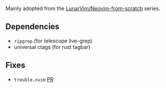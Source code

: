 Mainly adopted from the [LunarVim/Neovim-from-scratch](https://github.com/LunarVim/Neovim-from-scratch) series.

## Dependencies
* `ripgrep` (for telescope live-grep)
* universal ctags (for rust tagbar)

## Fixes
* `trouble.nvim` [PR](https://github.com/folke/trouble.nvim/pull/72)
